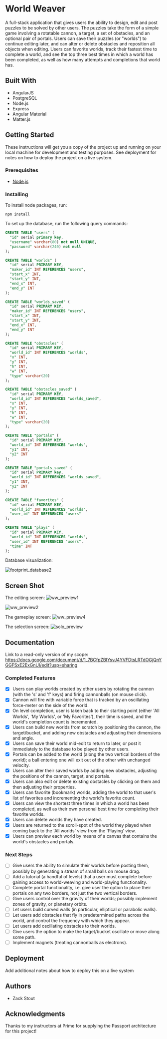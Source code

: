 
# World Weaver

A full-stack application that gives users the ability to design, edit and post puzzles to be solved by other users. The puzzles take the form of a simple game involving a rotatable cannon, a target, a set of obstacles, and an optional pair of portals. Users can save their puzzles (or "worlds") to continue editing later, and can alter or delete obstacles and reposition all objects when editing. Users can favorite worlds, track their fastest time to complete a world, and see the top three best times in which a world has been completed, as well as how many attempts and completions that world has.

## Built With

- AngularJS
- PostgreSQL
- Node.js
- Express
- Angular Material
- Matter.js

## Getting Started

These instructions will get you a copy of the project up and running on your local machine for development and testing purposes. See deployment for notes on how to deploy the project on a live system.

### Prerequisites

- [Node.js](https://nodejs.org/en/)

### Installing

To install node packages, run:
```
npm install
```

To set up the database, run the following query commands:

```sql
CREATE TABLE "users" (
  "id" serial primary key,
  "username" varchar(80) not null UNIQUE,
  "password" varchar(240) not null
);

CREATE TABLE "worlds" (
  "id" serial PRIMARY KEY,
  "maker_id" INT REFERENCES "users",
  "start_x" INT,
  "start_y" INT,
  "end_x" INT,
  "end_y" INT
);

CREATE TABLE "worlds_saved" (
  "id" serial PRIMARY KEY,
  "maker_id" INT REFERENCES "users",
  "start_x" INT,
  "start_y" INT,
  "end_x" INT,
  "end_y" INT
);

CREATE TABLE "obstacles" (
  "id" serial PRIMARY KEY,
  "world_id" INT REFERENCES "worlds",
  "x" INT,
  "y" INT,
  "h" INT,
  "w" INT,
  "type" varchar(20)
);

CREATE TABLE "obstacles_saved" (
  "id" serial PRIMARY KEY,
  "world_id" INT REFERENCES "worlds_saved",
  "x" INT,
  "y" INT,
  "h" INT,
  "w" INT,
  "type" varchar(20)
);

CREATE TABLE "portals" (
  "id" serial PRIMARY KEY,
  "world_id" INT REFERENCES "worlds",
  "y1" INT,
  "y2" INT
);

CREATE TABLE "portals_saved" (
  "id" serial PRIMARY key,
  "world_id" INT REFERENCES "worlds_saved",
  "y1" INT,
  "y2" INT
);

CREATE TABLE "favorites" (
  "id" serial PRIMARY KEY,
  "world_id" INT REFERENCES "worlds",
  "user_id" INT REFERENCES "users"
);

CREATE TABLE "plays" (
  "id" serial PRIMARY KEY,
  "world_id" INT REFERENCES "worlds",
  "user_id" INT REFERENCES "users",
  "time" INT
);

```

Database visualization:

![footprint_database2](https://user-images.githubusercontent.com/29472568/33974430-f21984bc-e04d-11e7-95da-2b38f5703602.png)

## Screen Shot

The editing screen:
![ww_preview1](https://user-images.githubusercontent.com/29472568/33973840-c03274f2-e04a-11e7-9568-e96ed5b006dd.png)

![ww_preview2](https://user-images.githubusercontent.com/29472568/33973844-c95d3f9e-e04a-11e7-995d-e0fb8bdb71ad.png)

The gameplay screen:
![ww_preview4](https://user-images.githubusercontent.com/29472568/33973849-d12467d4-e04a-11e7-8beb-5a21c91b322e.png)

The selection screen:
![solo_preview](https://user-images.githubusercontent.com/29472568/33973779-651ef93c-e04a-11e7-977b-b7387f88afe2.png)


## Documentation

Link to a read-only version of my scope: https://docs.google.com/document/d/1_7BCfpZBIYsvJ4YVFDtsLRTdOGjQnYGGFSxE2ExGnUI/edit?usp=sharing


### Completed Features

- [x] Users can play worlds created by other users by rotating the cannon (with the 's' and 'f' keys) and firing cannonballs (on mouse click).
- [x] Cannon will fire with variable force that is tracked by an oscillating force-meter on the side of the world.
- [x] On level completion, user is taken back to their starting point (either 'All Worlds', 'My Worlds', or 'My Favorites'), their time is saved, and the world's completion count is incremented.
- [x] Users can build new worlds from scratch by positioning the cannon, the target/bucket, and adding new obstacles and adjusting their dimensions and angle.
- [x] Users can save their world mid-edit to return to later, or post it immediately to the database to be played by other users.
- [x] Portals can be added to the world (along the two vertical borders of the world); a ball entering one will exit out of the other with unchanged velocity.
- [x] Users can alter their saved worlds by adding new obstacles, adjusting the positions of the cannon, target, and portals.
- [x] Users can also edit or delete existing obstacles by clicking on them and then adjusting their properties.
- [x] Users can favorite (bookmark) worlds, adding the world to that user's list of favorites and incrementing the world's favorite count.
- [x] Users can view the shortest three times in which a world has been completed, as well as their own personal best time for completing their favorite worlds.
- [x] Users can delete worlds they have created.
- [x] Users are returned to the scroll-spot of the world they played when coming back to the 'All worlds' view from the 'Playing' view.
- [x] Users can preview each world by means of a canvas that contains the world's obstacles and portals.

### Next Steps

- [ ] Give users the ability to simulate their worlds before posting them, possibly by generating a stream of small balls on mouse drag.
- [ ] Add a tutorial (a handful of levels) that a user must complete before gaining access to world-weaving and world-playing functionality.
- [ ] Complete portal functionality, i.e. give user the option to place their portals on any two borders, not just the two vertical borders.
- [ ] Give users control over the gravity of their worlds; possibly implement zones of gravity, or planetary orbits.
- [ ] Let users build curved walls (in particular, elliptical or parabolic walls).
- [ ] Let users add obstacles that fly in predetermined paths across the world, and control the frequency with which they appear.
- [ ] Let users add oscillating obstacles to their worlds.
- [ ] Give users the option to make the target/bucket oscillate or move along some path.
- [ ] Implement magnets (treating cannonballs as electrons).

## Deployment

Add additional notes about how to deploy this on a live system

## Authors

* Zack Stout

## Acknowledgments

Thanks to my instructors at Prime for supplying the Passport architecture for this project!
